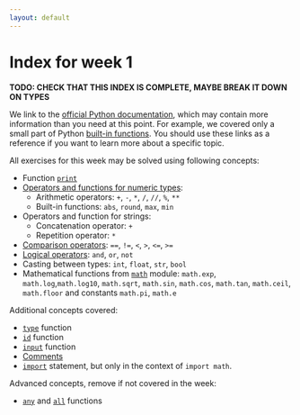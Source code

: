 ```yaml
---
layout: default
---
```


# Index for week 1
**TODO: CHECK THAT THIS INDEX IS COMPLETE, MAYBE BREAK IT DOWN ON TYPES**

We link to the [official Python documentation](https://docs.python.org/3/), which may contain more information than you need at this point. For example, we covered only a small part of Python [built-in functions](https://docs.python.org/3/library/functions.html). You should use these links  as a reference if you want to learn more about a specific topic.

All exercises for this week may be solved using following concepts:

- Function [`print`](https://docs.python.org/3/library/functions.html#print)
- [Operators and functions for numeric types](https://docs.python.org/3/library/stdtypes.html#numeric-types-int-float-complex):
  - Arithmetic operators: `+`, `-`, `*`, `/`, `//`, `%`, `**`
  - Built-in functions: `abs`, `round`, `max`, `min`
- Operators and function for strings:
  - Concatenation operator: `+`
  - Repetition operator: `*`
- [Comparison operators](https://docs.python.org/3/library/stdtypes.html#comparisons): `==`, `!=`, `<`, `>`, `<=`, `>=`
- [Logical operators](https://docs.python.org/3/library/stdtypes.html#boolean-operations-and-or-not): `and`, `or`, `not`
 - Casting between types: `int`, `float`, `str`, `bool`
- Mathematical functions from [`math`](https://docs.python.org/3/library/math.html#module-math) module: `math.exp`, `math.log`,`math.log10`, `math.sqrt`, `math.sin`, `math.cos`, `math.tan`,  `math.ceil`, `math.floor` and constants `math.pi`, `math.e`
 

Additional concepts covered:
- [`type`](https://docs.python.org/3/library/functions.html#type) function
- [`id`](https://docs.python.org/3/library/functions.html#id) function
- [`input`](https://docs.python.org/3/library/functions.html#input) function
-  [Comments](https://docs.python.org/3/reference/lexical_analysis.html#comments)
-  [`import`](https://docs.python.org/3/reference/simple_stmts.html#the-import-statement) statement, but only in the context of `import math`.

Advanced concepts, remove if not covered in the week:
- [`any`](https://docs.python.org/3/library/functions.html#any) and [`all`](https://docs.python.org/3/library/functions.html#any) functions


